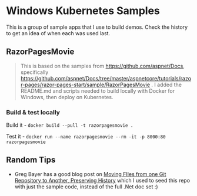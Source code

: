 # Windows Kubernetes Samples

This is a group of sample apps that I use to build demos. Check the history to get an idea of when each was used last.


## RazorPagesMovie

> This is based on the samples from https://github.com/aspnet/Docs, specifically https://github.com/aspnet/Docs/tree/master/aspnetcore/tutorials/razor-pages/razor-pages-start/sample/RazorPagesMovie . I added the README.md and scripts needed to build locally with Docker for Windows, then deploy on Kubernetes.

### Build & test locally

Build it - `docker build --pull -t razorpagesmovie .`

Test it - `docker run --name razorpagesmovie --rm -it -p 8000:80 razorpagesmovie`




## Random Tips

- Greg Bayer has a good blog post on [Moving FIles from one Git Repository to Another, Preserving History](https://gbayer.com/development/moving-files-from-one-git-repository-to-another-preserving-history/) which I used to seed this repo with just the sample code, instead of the full .Net doc set :)